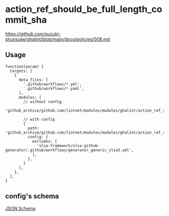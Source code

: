 # action_ref_should_be_full_length_commit_sha

https://github.com/suzuki-shunsuke/ghalint/blob/main/docs/policies/008.md

## Usage

```jsonnet
function(param) {
  targets: [
    {
      data_files: [
        '.github/workflows/*.yml',
        '.github/workflows/*.yaml',
      ],
      modules: [
        // without config
        'github_archive/github.com/lintnet/modules/modules/ghalint/action_ref_should_be_full_length_commit_sha/main.jsonnet@60a46a4fa4c0e7b1b95f57c479e756afa2f376e9:v0.1.0',

        // with config
        {
          path: 'github_archive/github.com/lintnet/modules/modules/ghalint/action_ref_should_be_full_length_commit_sha/main.jsonnet@60a46a4fa4c0e7b1b95f57c479e756afa2f376e9:v0.1.0',
          config: {
            excludes: [
              'slsa-framework/slsa-github-generator/.github/workflows/generator_generic_slsa3.yml',
            ],
          },
        }
      ],
    },
  ],
}
```

## config's schema

[JSON Schema](main_config_schema.json)
